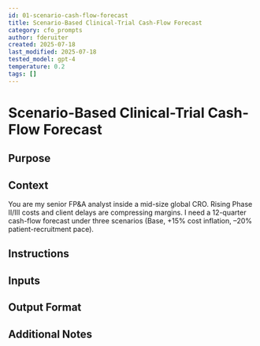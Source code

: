 ```yaml
---
id: 01-scenario-cash-flow-forecast
title: Scenario-Based Clinical-Trial Cash-Flow Forecast
category: cfo_prompts
author: fderuiter
created: 2025-07-18
last_modified: 2025-07-18
tested_model: gpt-4
temperature: 0.2
tags: []
---
```


# Scenario-Based Clinical-Trial Cash-Flow Forecast

## Purpose

## Context

You are my senior FP&A analyst inside a mid-size global CRO. Rising Phase II/III costs and client delays are compressing margins. I need a 12-quarter cash-flow forecast under three scenarios (Base, +15% cost inflation, –20% patient-recruitment pace).

## Instructions

## Inputs

## Output Format

## Additional Notes
